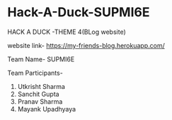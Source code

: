 # Hack-A-Duck-SUPMI6E

HACK A DUCK -THEME 4(BLog website)

website link- https://my-friends-blog.herokuapp.com/

Team Name- SUPMI6E

Team Participants-
1. Utkrisht Sharma
2. Sanchit Gupta
3. Pranav Sharma
4. Mayank Upadhyaya
